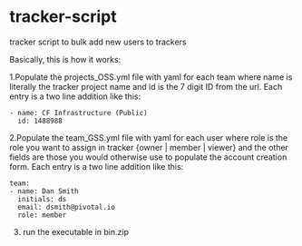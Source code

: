 # tracker-script
tracker script to bulk add new users to trackers

Basically, this is how it works:

1.Populate the projects_OSS.yml file with yaml for each team where name is literally the tracker project name and id is the 7 digit ID from the url.  Each entry is a two line addition like this:

```
- name: CF Infrastructure (Public)
  id: 1488988
```

2.Populate the team_GSS.yml file with yaml for each user where role is the role you want to assign in tracker {owner | member | viewer} and the other fields are those you would otherwise use to populate the account creation form.  Each entry is a two line addition like this:
```
team:
- name: Dan Smith
  initials: ds
  email: dsmith@pivotal.io
  role: member
```

3.  run the executable in bin.zip
